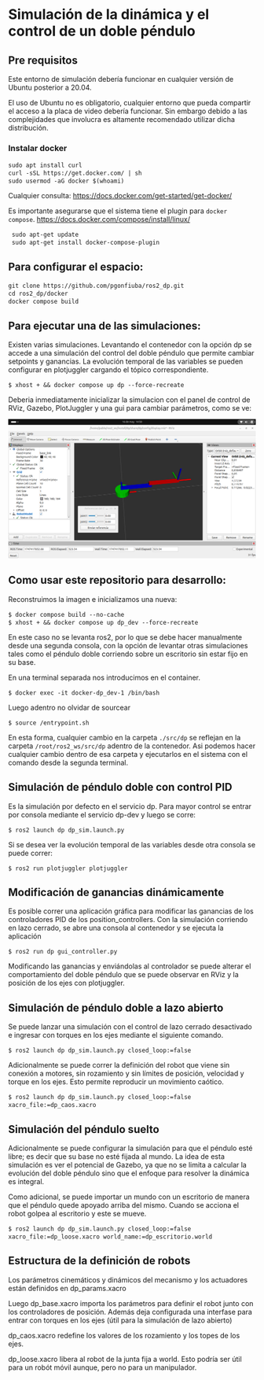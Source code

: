 # Simulación de la dinámica y el control de un doble péndulo

## Pre requisitos

Este entorno de simulación debería funcionar en cualquier versión de Ubuntu posterior a 20.04.

El uso de Ubuntu no es obligatorio, cualquier entorno que pueda compartir el acceso a la placa de video debería funcionar.
Sin embargo debido a las complejidades que involucra es altamente recomendado utilizar dicha distribución.

### Instalar docker
```
sudo apt install curl
curl -sSL https://get.docker.com/ | sh
sudo usermod -aG docker $(whoami)
```

Cualquier consulta: https://docs.docker.com/get-started/get-docker/

Es importante asegurarse que el sistema tiene el plugin para `docker compose`.
https://docs.docker.com/compose/install/linux/

```
 sudo apt-get update
 sudo apt-get install docker-compose-plugin
```

## Para configurar el espacio:
```
git clone https://github.com/pgonfiuba/ros2_dp.git
cd ros2_dp/docker
docker compose build
```

## Para ejecutar una de las simulaciones:

Existen varias simulaciones. Levantando el contenedor con la opción dp se accede a una simulación del control del doble péndulo que permite cambiar setpoints y ganancias.
La evolución temporal de las variables se pueden configurar en plotjuggler cargando el tópico correspondiente. 

```
$ xhost + && docker compose up dp --force-recreate
```

Deberia inmediatamente inicializar la simulacion con el panel de control de RViz, Gazebo, PlotJuggler y una gui para cambiar parámetros, como se ve:

![](dp_RViz.png)


## Como usar este repositorio para desarrollo:

Reconstruimos la imagen e inicializamos una nueva:
```
$ docker compose build --no-cache
$ xhost + && docker compose up dp_dev --force-recreate
```

En este caso no se levanta ros2, por lo que se debe hacer manualmente desde una segunda consola, con la opción de levantar otras simulaciones tales como el péndulo doble corriendo sobre un escritorio sin estar fijo en su base.

En una terminal separada nos introducimos en el container.
```
$ docker exec -it docker-dp_dev-1 /bin/bash
```

Luego adentro no olvidar de sourcear
```
$ source /entrypoint.sh
```

En esta forma, cualquier cambio en la carpeta `./src/dp` se reflejan en la carpeta `/root/ros2_ws/src/dp` adentro de la contenedor.
Asi podemos hacer cualquier cambio  dentro de esa carpeta y ejecutarlos  en el sistema con el comando desde la segunda terminal.

## Simulación de péndulo doble con control PID
Es la simulación por defecto en el servicio dp. Para mayor control se entrar por consola mediante el servicio dp-dev y luego se corre:

```
$ ros2 launch dp dp_sim.launch.py 
```

Si se desea ver la evolución temporal de las variables desde otra consola se puede correr:

```
$ ros2 run plotjuggler plotjuggler
```

## Modificación de ganancias dinámicamente

Es posible correr una aplicación gráfica para modificar las ganancias de los controladores PID de los position_controllers.
Con la simulación corriendo en lazo cerrado, se abre una consola al contenedor y se ejecuta la aplicación 

```
$ ros2 run dp gui_controller.py
```

Modificando las ganancias y enviándolas al controlador se puede alterar el comportamiento del doble péndulo que se puede observar en RViz y la posición de los ejes con plotjuggler.

## Simulación de péndulo doble a lazo abierto
Se puede lanzar una simulación con el control de lazo cerrado desactivado e ingresar con torques en los ejes mediante el siguiente comando.

```
$ ros2 launch dp dp_sim.launch.py closed_loop:=false
```

Adicionalmente se puede correr la definición del robot que viene sin conexión a motores, sin rozamiento y sin límites de posición, velocidad y torque en los ejes. Esto permite reproducir un movimiento caótico.

```
$ ros2 launch dp dp_sim.launch.py closed_loop:=false xacro_file:=dp_caos.xacro
```

## Simulación del péndulo suelto
Adicionalmente se puede configurar la simulación para que el péndulo esté libre; es decir que su base no esté fijada al mundo.
La idea de esta simulación es ver el potencial de Gazebo, ya que no se limita a calcular la evolución del doble péndulo sino que el enfoque para resolver la dinámica es integral.

Como adicional, se puede importar un mundo con un escritorio de manera que el péndulo quede apoyado arriba del mismo. Cuando se acciona el robot golpea al escritorio y este se mueve.

```
$ ros2 launch dp dp_sim.launch.py closed_loop:=false xacro_file:=dp_loose.xacro world_name:=dp_escritorio.world
```

## Estructura de la definición de robots

Los parámetros cinemáticos y dinámicos del mecanismo y los actuadores están definidos en dp_params.xacro

Luego dp_base.xacro importa los parámetros para definir el robot junto con los controladores de posición. Además deja configurada una interfase para entrar con torques en los ejes (útil para la simulación de lazo abierto)

dp_caos.xacro redefine los valores de los rozamiento y los topes de los ejes.

dp_loose.xacro libera al robot de la junta fija a world. Esto podría ser útil para un robót móvil aunque, pero no para un manipulador.
